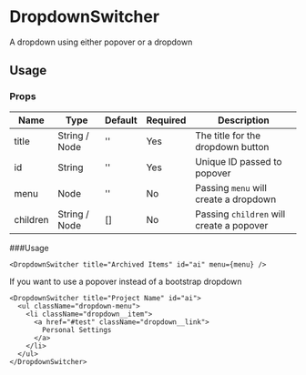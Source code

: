 # DropdownSwitcher
A dropdown using either popover or a dropdown

## Usage

### Props

| Name                | Type          | Default   | Required | Description                                |
| ------------------- |-------------- | --------- | -------- |------------------------------------------- |
| title               | String / Node | ''        | Yes      | The title for the dropdown button          |
| id                  | String        | ''        | Yes      | Unique ID passed to popover                |
| menu                | Node          | ''        | No       | Passing `menu` will create a dropdown      |
| children            | String / Node | []        | No       | Passing `children` will create a popover   |
###Usage
```
<DropdownSwitcher title="Archived Items" id="ai" menu={menu} />
```

If you want to use a popover instead of a bootstrap dropdown

```
<DropdownSwitcher title="Project Name" id="ai">
  <ul className="dropdown-menu">
    <li className="dropdown__item">
      <a href="#test" className="dropdown__link">
        Personal Settings
      </a>
    </li>
  </ul>
</DropdownSwitcher>
```
